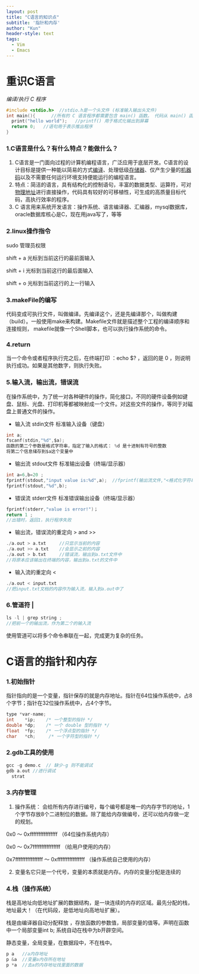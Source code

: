 ```yaml
---
layout: post
title: "C语言的知识点"
subtitle: '指针和内存'
author: "Kun"
header-style: text
tags:
  - Vim
  - Emacs
---
```


# 重识C语言

*编译/执行 C 程序*

```c
#include <stdio.h>  //stdio.h是一个头文件 (标准输入输出头文件) 
int main(){      //所有的 C 语言程序都需要包含 main() 函数。 代码从 main() 函数开始执行。
  print("hello world");   //printf() 用于格式化输出到屏幕
  return 0;   //语句用于表示推出程序
}
```

### 1.C语言是什么？有什么特点？能做什么？

1. C语言是一门面向过程的计算机编程语言，广泛应用于底层开发。C语言的设计目标是提供一种能以简易的方式[编译](https://baike.baidu.com/item/编译/1258343)、处理低级[存储器](https://baike.baidu.com/item/存储器/1583185)、仅产生少量的[机器码](https://baike.baidu.com/item/机器码/86125)以及不需要任何运行环境支持便能运行的编程语言。
2. 特点：简洁的语言，具有结构化的控制语句，丰富的数据类型、运算符，可对[物理地址](https://baike.baidu.com/item/物理地址/2901583)进行直接操作，代码具有较好的可移植性，可生成的高质量目标代码，高执行效率的程序。
3.  C 语言用来系统开发语言：操作系统、语言编译器、汇编器，mysql数据库，oracle数据库核心是C，现在用java写了，等等

### 2.linux操作指令

sudo  管理员权限

shift + a 光标到当前这行的最前面输入

shift +  i 光标到当前这行的最后面输入

shift + o 光标到当前这行的上一行输入

### 3.makeFile的编写

代码变成可执行文件，叫做编译。先编译这个，还是先编译那个，叫做构建（build）。一般使用make来构建。Makefile文件就是描述整个工程的编译顺序和连接规则， makefile就像一个Shell脚本，也可以执行操作系统的命令。

### 4.return

当一个命令或者程序执行完之后，在终端打印 ：echo $? ，返回的是 0 ，则说明执行成功。如果是其他数字，则执行失败。

### 5.输入流，输出流，错误流

在操作系统中，为了统一对各种硬件的操作，简化接口，不同的硬件设备例如键盘、鼠标、光盘、打印机等都被映射成一个文件。对这些文件的操作，等同于对磁盘上普通文件的操作。

- 输入流 stdin文件 标准输入设备（键盘）

```c
int a;
fscanf(stdin,"%d",$a);
函数的第二个参数是格式字符串，指定了输入的格式： %d 是十进制有符号的整数
将第二个信息储存到$a这个变量中
```

- 输出流  stdout文件 标准输出设备（终端/显示器）

```c
int a=6,b=20 ;
fprintf(stdout,"input value is:%d",a);  //fprintf(输出流文件,"<格式化字符串>", [argument]);
fprintf(stdout,"%d",b);
```

- 错误流  stderr文件 标准错误输出设备（终端/显示器）

```c
fprintf(stderr,"value is error!")；
return 1 ;
//出错时，返回1，执行程序失败
```

- 输出流，错误流的重定向   >   and  >>

```c
./a.out > a.txt     //只显示当前的内容
./a.out >> a.txt    //会显示之前的内容
./a.out > b.txt     //错误流，输出到a.txt文件中
//将原本应该输出在终端的内容，输出到a.txt的文件中
```

- 输入流的重定向   <

```c
./a.out < input.txt
//把input.txt文档的内容作为输入流，输入到a.out中了
```

### 6.管道符 |

```c
ls -l | grep string ;
//把前一个的输出流，作为第二个的输入流
```

使用管道可以将多个命令串联在一起，完成更为复杂的任务。



# C语言的指针和内存

### 1.初始指针

指针指向的是一个变量，指针保存的就是内存地址。指针在64位操作系统中，占8个字节；指针在32位操作系统中，占4个字节。

```c
type *var-name;
int    *ip;    /* 一个整型的指针 */
double *dp;    /* 一个 double 型的指针 */
float  *fp;    /* 一个浮点型的指针 */
char   *ch;     /* 一个字符型的指针 */
```

### 2.gdb工具的使用

```c
gcc -g demo.c  // 缺少-g 则不能调试
gdb a.out //进行调试
  strat

```

### 3.内存管理

1. 操作系统： 会给所有内存进行编号，每个编号都是唯一的内存字节的地址，1个字节存放8个二进制位的数据。除了能给内存做编号，还可以给内存做一定的规划。

0x0 ～ 0xffffffffffffffff    （64位操作系统内存）

0x0 ～ 0x7ffffffffffffffff    （给用户使用的内存）

0x7ffffffffffffffff ～ 0xffffffffffffffff    （操作系统自己使用的内存）

2. 变量名它只是一个代号，变量的本质就是内存。内存的变量分配是连续的

### 4.栈（操作系统）

栈是高地址向低地址扩展的数据结构，是一块连续的内存的区域。最先分配的栈，地址最大！（在代码段，是低地址向高地址扩展）。

栈是由编译器自动分配释放 ，存放函数的参数值，局部变量的值等。声明在函数中一个局部变量int b; 系统自动在栈中为b开辟空间。

静态变量，全局变量，在数据段中，不在栈中。

```c
p a   //a内存地址
p &a  //变量a内存所在地址
p *a  //去a的内存地址找里面的数据

```


